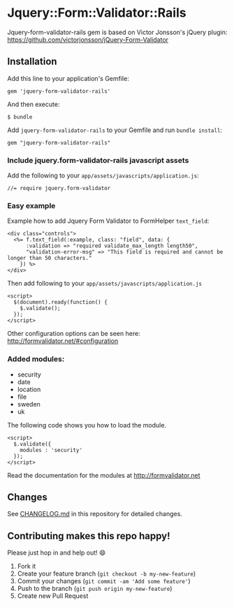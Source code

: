 # Jquery::Form::Validator::Rails

Jquery-form-validator-rails gem is based on Victor Jonsson's jQuery plugin: https://github.com/victorjonsson/jQuery-Form-Validator

## Installation

Add this line to your application's Gemfile:

    gem 'jquery-form-validator-rails'

And then execute:

    $ bundle

Add `jquery-form-validator-rails` to your Gemfile and run `bundle install`:

    gem "jquery-form-validator-rails"

### Include jquery.form-validator-rails javascript assets

Add the following to your `app/assets/javascripts/application.js`:

    //= require jquery.form-validator


### Easy example

Example how to add Jquery Form Validator to FormHelper `text_field`:

    <div class="controls">
      <%= f.text_field(:example, class: "field", data: {
          :validation => "required validate_max_length length50",
          "validation-error-msg" => "This field is required and cannot be longer than 50 characters."
        }) %>
    </div>

Then add following to your `app/assets/javascripts/application.js`

    <script>
      $(document).ready(function() {
        $.validate();
      });
    </script>

Other configuration options can be seen here: http://formvalidator.net/#configuration

### Added modules:

* security
* date
* location
* file
* sweden
* uk

The following code shows you how to load the module.

    <script>
      $.validate({
        modules : 'security'
      });
    </script>

Read the documentation for the modules at http://formvalidator.net

## Changes

See [CHANGELOG.md](CHANGELOG.md) in this repository for detailed changes.

## Contributing makes this repo happy!

Please just hop in and help out! :smile:

1. Fork it
2. Create your feature branch (`git checkout -b my-new-feature`)
3. Commit your changes (`git commit -am 'Add some feature'`)
4. Push to the branch (`git push origin my-new-feature`)
5. Create new Pull Request

